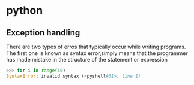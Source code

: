 # python

## Exception handling
There are two types of erros that typically occur while writing programs. The first one is known as syntax error,simply means that the programmer has made mistake in the structure of the statement or expression
```python
>>> for i in range(10)
SyntaxError: invalid syntax (<pyshell#61>, line 1)
```
